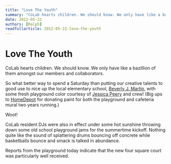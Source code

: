 ```yaml
---
title: "Love The Youth"
summary: "CoLab hearts children. We should know. We only have like a bazillion of them amongst our members and collaborators. So what better way to spend a Saturday than putting our creative talents to good use?"
date: 2012-05-22
authors: [Ralph]
readfullarticle: 2012-05-22-love-the-youth
---
```


# Love The Youth

CoLab hearts children.  We should know.  We only have like a bazillion of them amongst our members and collaborators.

So what better way to spend a Saturday than putting our creative talents to good use to nice up the local elementary school, [Beverly J. Martin](http://www.icsd.k12.ny.us/bjm/), with some fresh playground color courtesy of [Jessica Peery]() and crew! (Big ups to [HomeDepot](http://www.homedepot.com/) for donating paint for both the playground and cafeteria mural two years running.)

Woot!

CoLab resident DJs were also in effect under some hot sunshine throwing down some old school playground jams for the summertime kickoff. Nothing quite like the sound of splattering drums bouncing off concrete while basketballs bounce and smack is talked in abundance.

Reports from the playground today indicate that the new four square court was particularly well received.
